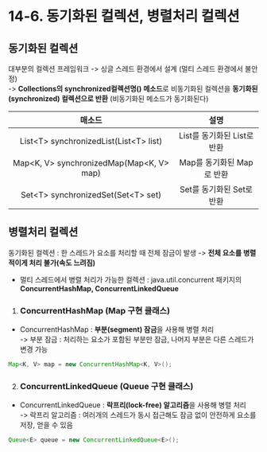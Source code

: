 # 14-6. 동기화된 컬렉션, 병렬처리 컬렉션

## 동기화된 컬렉션

대부분의 컬렉션 프레임워크 -> 싱글 스레드 환경에서 설계 (멀티 스레드 환경에서 불안정)  
-> **Collections의 synchronized컬렉션명() 메소드**로 비동기화된 컬렉션을 **동기화된(synchronized) 컬렉션으로 반환** (비동기화된 메소드가 동기화된다)  

매소드|설명
:---:|:---:
List\<T> synchronizedList(List\<T> list)|List를 동기화된 List로 반환 
Map\<K, V> synchronizedMap(Map\<K, V> map)|Map를 동기화된 Map로 반환 
Set\<T> synchronizedSet(Set\<T> set)|Set를 동기화된 Set로 반환 

## 병렬처리 컬렉션

동기화된 컬렉션 : 한 스레드가 요소를 처리할 때 전체 잠금이 발생 -> **전체 요소를 병렬적이게 처리 불가(속도 느려짐)**  
- 멀티 스레드에서 병렬 처리가 가능한 컬렉션 : java.util.concurrent 패키지의 **ConcurrentHashMap, ConcurrentLinkedQueue**

1. ### ConcurrentHashMap (Map 구현 클래스)

- ConcurrentHashMap : **부분(segment) 잠금**을 사용해 병렬 처리   
-> 부분 잠금 : 처리하는 요소가 포함된 부분만 잠금, 나머지 부분은 다른 스레드가 변경 가능  
```java
Map<K, V> map = new ConcurrentHashMap<K, V>();
```

2. ### ConcurrentLinkedQueue (Queue 구현 클래스)
  
- ConcurrentLinkedQueue : **락프리(lock-free) 알고리즘**을 사용해 병렬 처리  
-> 락프리 알고리즘 : 여러개의 스레드가 동시 접근해도 잠금 없이 안전하게 요소를 저장, 얻을 수 있음  
```java
Queue<E> queue = new ConcurrentLinkedQueue<E>();
```
